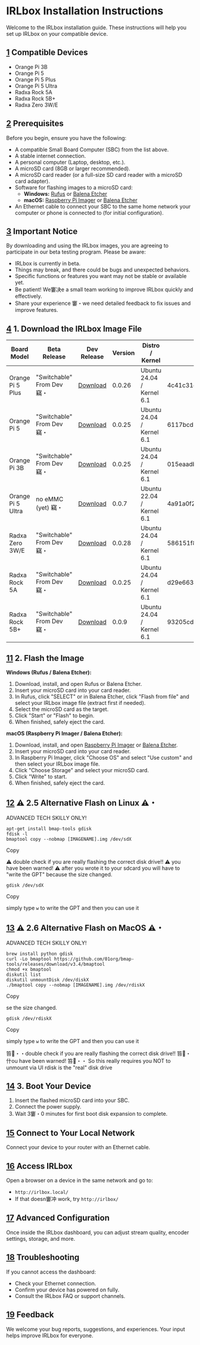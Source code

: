 IRLbox Installation Instructions
====================================

Welcome to the IRLbox installation guide. These instructions will help you set up IRLbox on your compatible device.

[1] Compatible Devices
-------------------------

- Orange Pi 3B
- Orange Pi 5
- Orange Pi 5 Plus
- Orange Pi 5 Ultra
- Radxa Rock 5A
- Radxa Rock 5B+
- Radxa Zero 3W/E

[2] Prerequisites
--------------------

Before you begin, ensure you have the following:

- A compatible Small Board Computer (SBC) from the list above.
- A stable internet connection.
- A personal computer (Laptop, desktop, etc.).
- A microSD card (8GB or larger recommended).
- A microSD card reader (or a full-size SD card reader with a microSD card adapter).
- Software for flashing images to a microSD card:
  - **Windows:** [Rufus] or [Balena Etcher]
  - **macOS:** [Raspberry Pi Imager] or [Balena Etcher]
- An Ethernet cable to connect your SBC to the same home network your computer or phone is connected to (for initial configuration).

[3] Important Notice
-----------------------

By downloading and using the IRLbox images, you are agreeing to participate in our beta testing program. Please be aware:

- IRLbox is currently in beta.
- Things may break, and there could be bugs and unexpected behaviors.
- Specific functions or features you want may not be stable or available yet.
- Be patient! We窶决e a small team working to improve IRLbox quickly and effectively.
- Share your experience 窶・we need detailed feedback to fix issues and improve features.

[4] 1. Download the IRLbox Image File
----------------------------------------

| Board Model | Beta Release | Dev Release | Version | Distro / Kernel | sha1 checksum |
|----|----|----|----|----|----|
| Orange Pi 5 Plus | "Switchable" From Dev 竊・| [Download] | 0.0.26 | Ubuntu 24.04 / Kernel 6.1 | 4c41c31c2db58684156cd0127eb19a373de1ff50 |
| Orange Pi 5 | "Switchable" From Dev 竊・| [Download][5] | 0.0.25 | Ubuntu 24.04 / Kernel 6.1 | 6117bcdb0fa025226b924ef60ba45a9a9c7e497d |
| Orange Pi 3B | "Switchable" From Dev 竊・| [Download][6] | 0.0.25 | Ubuntu 24.04 / Kernel 6.1 | 015eaadba284a15d49a6b0c5a1a315747dbd3a03 |
| Orange Pi 5 Ultra | no eMMC (yet) 竊・| [Download][7] | 0.0.7 | Ubuntu 22.04 / Kernel 6.1 | 4a91a0f207ea1009aaa0b39d3ce1a98847a4cebe |
| Radxa Zero 3W/E | "Switchable" From Dev 竊・| [Download][8] | 0.0.28 | Ubuntu 24.04 / Kernel 6.1 | 586151f8f5f837db793c86ee778c4a8b4d9c73fa |
| Radxa Rock 5A | "Switchable" From Dev 竊・| [Download][9] | 0.0.25 | Ubuntu 24.04 / Kernel 6.1 | d29e663fa5449ca958cfdd79a22470fce897f63e |
| Radxa Rock 5B+ | "Switchable" From Dev 竊・| [Download][10] | 0.0.9 | Ubuntu 24.04 / Kernel 6.1 | 93205cd2505940fd4c3b23abfa524f2106c4ac36 |

[11] 2. Flash the Image
--------------------------

**Windows (Rufus / Balena Etcher):**

1.  Download, install, and open Rufus or Balena Etcher.
2.  Insert your microSD card into your card reader.
3.  In Rufus, click "SELECT" or in Balena Etcher, click "Flash from file" and select your IRLbox image file (extract first if needed).
4.  Select the microSD card as the target.
5.  Click "Start" or "Flash" to begin.
6.  When finished, safely eject the card.

**macOS (Raspberry Pi Imager / Balena Etcher):**

1.  Download, install, and open [Raspberry Pi Imager] or [Balena Etcher].
2.  Insert your microSD card into your card reader.
3.  In Raspberry Pi Imager, click "Choose OS" and select "Use custom" and then select your IRLbox image file.
4.  Click "Choose Storage" and select your microSD card.
5.  Click "Write" to start.
6.  When finished, safely eject the card.

[12] ⚠️ 2.5 Alternative Flash on Linux ⚠️・
--------------------------------------------

ADVANCED TECH SKILLY ONLY!

``` none
apt-get install bmap-tools gdisk
fdisk -l
bmaptool copy --nobmap [IMAGENAME].img /dev/sdX
```

Copy

⚠️ double check if you are really flashing the correct disk drive!! ⚠️ you have been warned! ⚠️ 
after you wrote it to your sdcard you will have to "write the GPT" because the size changed.

``` none
gdisk /dev/sdX
```

Copy

simply type `w` to write the GPT and then you can use it

[13] ⚠️ 2.6 Alternative Flash on MacOS ⚠️・
--------------------------------------------

ADVANCED TECH SKILLY ONLY!

``` none
brew install python gdisk
curl -Lo bmaptool https://github.com/01org/bmap-tools/releases/download/v3.4/bmaptool
chmod +x bmaptool
diskutil list
diskutil unmountDisk /dev/diskX
./bmaptool copy --nobmap [IMAGENAME].img /dev/rdiskX
```

Copy

se the size changed.

``` none
gdisk /dev/rdiskX
```

Copy

simply type `w` to write the GPT and then you can use it

笞・・double check if you are really flashing the correct disk drive!! 笞・什ou have been warned! 笞・・ 
So this really requires you NOT to unmount via UI rdisk is the "real" disk drive

[14] 3. Boot Your Device
---------------------------

1.  Insert the flashed microSD card into your SBC.
2.  Connect the power supply.
3.  Wait 3窶・0 minutes for first boot disk expansion to complete.

[15] Connect to Your Local Network
-------------------------------------

Connect your device to your router with an Ethernet cable.

[16] Access IRLbox
---------------------

Open a browser on a device in the same network and go to:

- `http://irlbox.local/`
- If that doesn窶冲 work, try `http://irlbox/`

[17] Advanced Configuration
------------------------------

Once inside the IRLbox dashboard, you can adjust stream quality, encoder settings, storage, and more.

[18] Troubleshooting
-----------------------

If you cannot access the dashboard:

- Check your Ethernet connection.
- Confirm your device has powered on fully.
- Consult the IRLbox FAQ or support channels.

[19] Feedback
----------------

We welcome your bug reports, suggestions, and experiences. Your input helps improve IRLbox for everyone.

  [1]: https://irlbox.com/#compatible-devices
  [2]: https://irlbox.com/#prerequisites
  [Rufus]: https://rufus.ie/
  [Balena Etcher]: https://etcher.balena.io/
  [Raspberry Pi Imager]: https://www.raspberrypi.com/software/
  [3]: https://irlbox.com/#important-notice
  [4]: https://irlbox.com/#h-1-download-the-irlbox-image-file
  [Download]: https://drive.google.com/file/d/1RzAvWlXxNxj-CQKfiFNaGUU5N-OeYefL/view?usp=drive_link
  [5]: https://drive.google.com/file/d/1BTtLtDGaI6vMGAEiNVnJ19FD9b3Ez1Di/view?usp=drive_link
  [6]: https://drive.google.com/file/d/1LLESuM5RAYfuFLyNMr9vB0bcPXz64eXh/view?usp=drive_link
  [7]: https://drive.google.com/file/d/1RMqwGksgZ8PIvVP6HSRZ7FU88wBBYM4K/view?usp=drive_link
  [8]: https://drive.google.com/file/d/1hrvzMTAqMbGDvzIsUZZgHJhzliWbSL10/view?usp=drive_link
  [9]: https://drive.google.com/file/d/1esX1aRQvkJV0p120J2aqgHtla-R82zYB/view?usp=drive_link
  [10]: https://drive.google.com/file/d/1laiPoLnJZ7Bs9dwgeU837NxFo2bHSLKp/view?usp=drive_link
  [11]: https://irlbox.com/#h-2-flash-the-image
  [12]: #・・25-alternative-flash-on-linux-・・
  [13]: #・・26-alternative-flash-on-macos-・・
  [14]: https://irlbox.com/#h-3-boot-your-device
  [15]: https://irlbox.com/#connect-to-your-local-network
  [16]: https://irlbox.com/#access-irlbox
  [17]: https://irlbox.com/#advanced-configuration
  [18]: https://irlbox.com/#troubleshooting
  [19]: https://irlbox.com/#feedback

